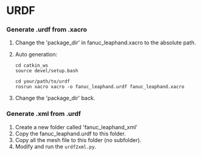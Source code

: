 # URDF


### Generate .urdf from .xacro

1. Change the 'package_dir' in fanuc_leaphand.xacro to the absolute path.

1. Auto generation:
    ```
    cd catkin_ws
    source devel/setup.bash

    cd your/path/to/urdf
    rosrun xacro xacro -o fanuc_leaphand.urdf fanuc_leaphand.xacro
    ```

1. Change the 'package_dir' back.


### Generate .xml from .urdf

1. Create a new folder called 'fanuc_leaphand_xml'
1. Copy the fanuc_leaphand.urdf to this folder.
1. Copy all the mesh file to this folder (no subfolder).
4. Modify and run the ```urdf2xml.py```. 